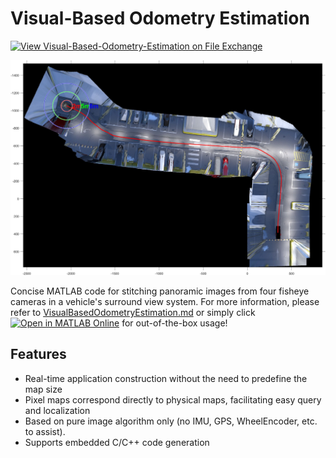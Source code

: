 
# Visual-Based Odometry Estimation

[![View Visual-Based-Odometry-Estimation on File Exchange](https://www.mathworks.com/matlabcentral/images/matlab-file-exchange.svg)](https://www.mathworks.com/matlabcentral/fileexchange/171774-visual-based-odometry-estimation)

![HDmap](./images/HDmap.jpg)

Concise MATLAB code for stitching panoramic images from four fisheye cameras in a vehicle's surround view system. For more information, please refer to [VisualBasedOdometryEstimation.md](./VisualBasedOdometryEstimation.md) or simply click [![Open in MATLAB Online](https://www.mathworks.com/images/responsive/global/open-in-matlab-online.svg)](https://matlab.mathworks.com/open/github/v1?repo=cuixing158/Visual-Based-Odometry-Estimation&file=VisualBasedOdometryEstimation.mlx) for out-of-the-box usage!

## Features

- Real-time application construction without the need to predefine the map size
- Pixel maps correspond directly to physical maps, facilitating easy query and localization
- Based on pure image algorithm only (no IMU, GPS, WheelEncoder, etc. to assist).
- Supports embedded C/C++ code generation
